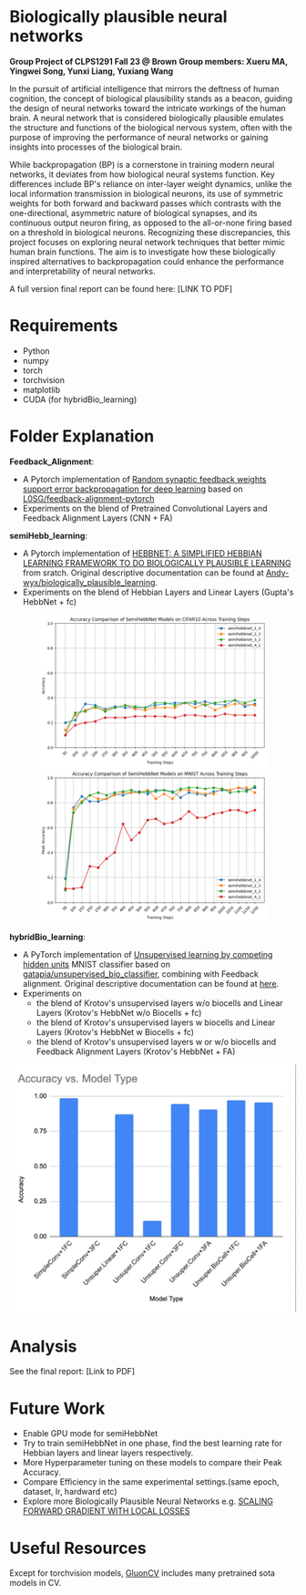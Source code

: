 # Biologically plausible neural networks

**Group Project of CLPS1291 Fall 23 @ Brown**
**Group members: Xueru MA, Yingwei Song, Yunxi Liang, Yuxiang Wang**

In the pursuit of artificial intelligence that mirrors the deftness of human cognition, the concept of biological plausibility stands as a beacon, guiding the design of neural networks toward the intricate workings of the human brain. A neural network that is considered biologically plausible emulates the structure and functions of the biological nervous system, often with the purpose of improving the performance of neural networks or gaining insights into processes of the biological brain. 

While backpropagation (BP) is a cornerstone in training modern neural networks, it deviates from how biological neural systems function. Key differences include BP's reliance on inter-layer weight dynamics, unlike the local information transmission in biological neurons, its use of symmetric weights for both forward and backward passes which contrasts with the one-directional, asymmetric nature of biological synapses, and its continuous output neuron firing, as opposed to the all-or-none firing based on a threshold in biological neurons. 
Recognizing these discrepancies, this project focuses on exploring neural network techniques that better mimic human brain functions. The aim is to investigate how these biologically inspired alternatives to backpropagation could enhance the performance and interpretability of neural networks. 

A full version final report can be found here: [LINK TO PDF]

# Requirements

* Python
* numpy
* torch
* torchvision
* matplotlib
* CUDA (for hybridBio_learning)

# Folder Explanation 

**Feedback_Alignment**: 
* A Pytorch implementation of [Random synaptic feedback weights support error backpropagation for deep learning](https://www.nature.com/articles/ncomms13276) based on [L0SG/feedback-alignment-pytorch](https://github.com/L0SG/feedback-alignment-pytorch)
* Experiments on the blend of Pretrained Convolutional Layers and Feedback Alignment Layers (CNN + FA)

**semiHebb_learning**: 
* A Pytorch implementation of [HEBBNET: A SIMPLIFIED HEBBIAN LEARNING FRAMEWORK TO DO BIOLOGICALLY PLAUSIBLE LEARNING](https://ieeexplore.ieee.org/document/9414241) from sratch. Original descriptive documentation can be found at [Andy-wyx/biologically_plausible_learning](https://github.com/Andy-wyx/biologically_plausible_learning).
* Experiments on the blend of Hebbian Layers and Linear Layers (Gupta's HebbNet + fc)

<p align="center">
  <img src="semiHebb_learning/images/semihebbnet performance on cifar10.png" width=400>
  <img src="semiHebb_learning/images/semihebbnet performance on mnist.png" width=400><br/>
</p>

**hybridBio_learning**: 
* A PyTorch implementation of [Unsupervised learning by competing hidden units](https://www.pnas.org/doi/10.1073/pnas.1820458116) MNIST classifier based on [gatapia/unsupervised_bio_classifier](https://github.com/gatapia/unsupervised_bio_classifier), combining with Feedback alignment. Original descriptive documentation can be found at [here](https://github.com/clps1291-bioplausnn/hybrid-bioLearning).
* Experiments on 
    * the blend of Krotov's unsupervised layers w/o biocells and Linear Layers (Krotov's HebbNet w/o Biocells + fc)
    * the blend of Krotov's unsupervised layers w biocells and Linear Layers (Krotov's HebbNet w Biocells + fc)
    * the blend of Krotov's unsupervised layers w or w/o biocells and Feedback Alignment Layers (Krotov's HebbNet + FA)

<p align="center">
  <img src="hybridBio_learning/images/accuracy across hybrid models.jpeg" width=600><br/>
</p>

# Analysis 

See the final report: [Link to PDF]

# Future Work
* Enable GPU mode for semiHebbNet
* Try to train semiHebbNet in one phase, find the best learning rate for Hebbian layers and linear layers respectively.
* More Hyperparameter tuning on these models to compare their Peak Accuracy.
* Compare Efficiency in the same experimental settings.(same epoch, dataset, lr, hardward etc)
* Explore more Biologically Plausible Neural Networks e.g. [SCALING FORWARD GRADIENT WITH LOCAL LOSSES](https://arxiv.org/abs/2210.03310)

# Useful Resources
Except for torchvision models, [GluonCV](https://github.com/dmlc/gluon-cv/tree/master/gluoncv/model_zoo) includes many pretrained sota models in CV.


